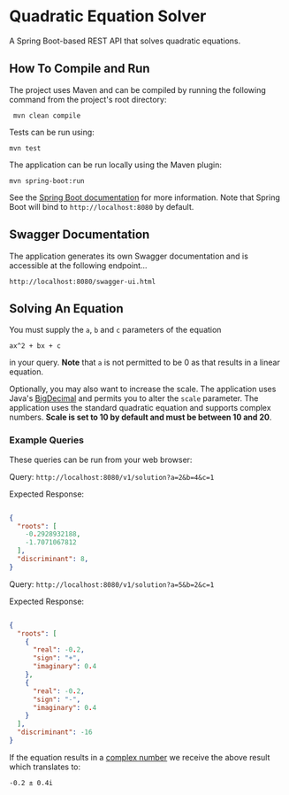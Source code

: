 # Quadratic Equation Solver

A Spring Boot-based REST API that solves quadratic equations.

## How To Compile and Run

The project uses Maven and can be compiled by running the following command from the project's root directory:

     mvn clean compile
    
Tests can be run using:

    mvn test
   
The application can be run locally using the Maven plugin:

    mvn spring-boot:run
    
See the [Spring Boot documentation](https://docs.spring.io/spring-boot/docs/current/reference/html/using-boot-running-your-application.html) for more information. Note that Spring Boot will bind to `http://localhost:8080` by default.

## Swagger Documentation

The application generates its own Swagger documentation and is accessible at the following endpoint...

    http://localhost:8080/swagger-ui.html

## Solving An Equation

You must supply the `a`, `b` and `c` parameters of the equation 

```
ax^2 + bx + c
```

in your query. **Note** that `a` is not permitted to be 0 as that results in a linear equation.

Optionally, you may also want to increase the scale. The application uses Java's [BigDecimal](https://docs.oracle.com/javase/8/docs/api/java/math/BigDecimal.html) and permits you to alter the `scale` parameter.
The application uses the standard quadratic equation and supports complex numbers. **Scale is set to 10 by default and must be between 10 and 20**.

### Example Queries

These queries can be run from your web browser:

Query: `http://localhost:8080/v1/solution?a=2&b=4&c=1`

Expected Response:

```json

{
  "roots": [
    -0.2928932188,
    -1.7071067812
  ],
  "discriminant": 8,
}

```

Query: `http://localhost:8080/v1/solution?a=5&b=2&c=1`


Expected Response:

```json

{
  "roots": [
    {
      "real": -0.2,
      "sign": "+",
      "imaginary": 0.4
    },
    {
      "real": -0.2,
      "sign": "-",
      "imaginary": 0.4
    }
  ],
  "discriminant": -16
}

```

If the equation results in a [complex number](https://en.wikipedia.org/wiki/Complex_number) we receive the above result which translates to:

    -0.2 ± 0.4i

